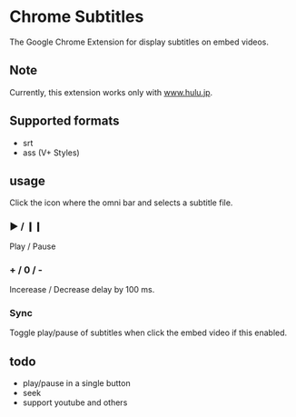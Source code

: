 # Chrome Subtitles

The Google Chrome Extension for display subtitles on embed videos.


## Note

Currently, this extension works only with www.hulu.jp.


## Supported formats

- srt
- ass (V+ Styles)


## usage

Click the icon where the omni bar and selects a subtitle file.

### ▶ / ❙❙

Play / Pause

### + / 0 / -

Incerease / Decrease delay by 100 ms.

### Sync

Toggle play/pause of subtitles when click the embed video if this enabled.


## todo

- play/pause in a single button
- seek
- support youtube and others
